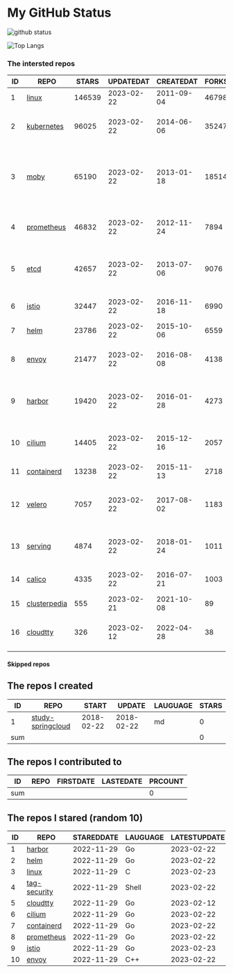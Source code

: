 # My GitHub Status

<img src="https://github-readme-stats-1.yihong0618.vercel.app/api?username=daoqingniu&show_icons=true&&&hide_title=true&count_private=true" alt="github status" />

![Top Langs](https://github-readme-stats-1.yihong0618.vercel.app/api/top-langs/?username=daoqingniu&layout=compact)

<!--START_SECTION:github_repos-->
### The intersted repos
| ID |                              REPO                               | STARS  | UPDATEDAT  | CREATEDAT  | FORKSCOUNT |                                              DESCRIPTIONS                                              |
|----|-----------------------------------------------------------------|--------|------------|------------|------------|--------------------------------------------------------------------------------------------------------|
|  1 | [linux](https://github.com/torvalds/linux)                      | 146539 | 2023-02-22 | 2011-09-04 |      46798 | Linux kernel source tree                                                                               |
|  2 | [kubernetes](https://github.com/kubernetes/kubernetes)          |  96025 | 2023-02-22 | 2014-06-06 |      35247 | Production-Grade Container Scheduling and Management                                                   |
|  3 | [moby](https://github.com/moby/moby)                            |  65190 | 2023-02-22 | 2013-01-18 |      18514 | Moby Project - a collaborative project for the container ecosystem to assemble container-based systems |
|  4 | [prometheus](https://github.com/prometheus/prometheus)          |  46832 | 2023-02-22 | 2012-11-24 |       7894 | The Prometheus monitoring system and time series database.                                             |
|  5 | [etcd](https://github.com/etcd-io/etcd)                         |  42657 | 2023-02-22 | 2013-07-06 |       9076 | Distributed reliable key-value store for the most critical data of a distributed system                |
|  6 | [istio](https://github.com/istio/istio)                         |  32447 | 2023-02-22 | 2016-11-18 |       6990 | Connect, secure, control, and observe services.                                                        |
|  7 | [helm](https://github.com/helm/helm)                            |  23786 | 2023-02-22 | 2015-10-06 |       6559 | The Kubernetes Package Manager                                                                         |
|  8 | [envoy](https://github.com/envoyproxy/envoy)                    |  21477 | 2023-02-22 | 2016-08-08 |       4138 | Cloud-native high-performance edge/middle/service proxy                                                |
|  9 | [harbor](https://github.com/goharbor/harbor)                    |  19420 | 2023-02-22 | 2016-01-28 |       4273 | An open source trusted cloud native registry project that stores, signs, and scans content.            |
| 10 | [cilium](https://github.com/cilium/cilium)                      |  14405 | 2023-02-22 | 2015-12-16 |       2057 | eBPF-based Networking, Security, and Observability                                                     |
| 11 | [containerd](https://github.com/containerd/containerd)          |  13238 | 2023-02-22 | 2015-11-13 |       2718 | An open and reliable container runtime                                                                 |
| 12 | [velero](https://github.com/vmware-tanzu/velero)                |   7057 | 2023-02-22 | 2017-08-02 |       1183 | Backup and migrate Kubernetes applications and their persistent volumes                                |
| 13 | [serving](https://github.com/knative/serving)                   |   4874 | 2023-02-22 | 2018-01-24 |       1011 | Kubernetes-based, scale-to-zero, request-driven compute                                                |
| 14 | [calico](https://github.com/projectcalico/calico)               |   4335 | 2023-02-22 | 2016-07-21 |       1003 | Cloud native networking and network security                                                           |
| 15 | [clusterpedia](https://github.com/clusterpedia-io/clusterpedia) |    555 | 2023-02-21 | 2021-10-08 |         89 | The Encyclopedia of Kubernetes clusters                                                                |
| 16 | [cloudtty](https://github.com/cloudtty/cloudtty)                |    326 | 2023-02-12 | 2022-04-28 |         38 | A Friendly Kubernetes CloudShell (Web Terminal) !                                                      |



#### Skipped repos
<!--END_SECTION:github_repos-->

<!--START_SECTION:my_github-->
## The repos I created
| ID  |                                 REPO                                 |   START    |   UPDATE   | LAUGUAGE | STARS |
|-----|----------------------------------------------------------------------|------------|------------|----------|-------|
|   1 | [study-springcloud](https://github.com/daoqingniu/study-springcloud) | 2018-02-22 | 2018-02-22 | md       |     0 |
| sum |                                                                      |            |            |          |     0 |

## The repos I contributed to
| ID  | REPO | FIRSTDATE | LASTEDATE | PRCOUNT |
|-----|------|-----------|-----------|---------|
| sum |      |           |           |       0 |

## The repos I stared (random 10)
| ID |                          REPO                          | STAREDDATE | LAUGUAGE | LATESTUPDATE |
|----|--------------------------------------------------------|------------|----------|--------------|
|  1 | [harbor](https://github.com/goharbor/harbor)           | 2022-11-29 | Go       | 2023-02-22   |
|  2 | [helm](https://github.com/helm/helm)                   | 2022-11-29 | Go       | 2023-02-22   |
|  3 | [linux](https://github.com/torvalds/linux)             | 2022-11-29 | C        | 2023-02-23   |
|  4 | [tag-security](https://github.com/cncf/tag-security)   | 2022-11-29 | Shell    | 2023-02-22   |
|  5 | [cloudtty](https://github.com/cloudtty/cloudtty)       | 2022-11-29 | Go       | 2023-02-12   |
|  6 | [cilium](https://github.com/cilium/cilium)             | 2022-11-29 | Go       | 2023-02-22   |
|  7 | [containerd](https://github.com/containerd/containerd) | 2022-11-29 | Go       | 2023-02-22   |
|  8 | [prometheus](https://github.com/prometheus/prometheus) | 2022-11-29 | Go       | 2023-02-22   |
|  9 | [istio](https://github.com/istio/istio)                | 2022-11-29 | Go       | 2023-02-23   |
| 10 | [envoy](https://github.com/envoyproxy/envoy)           | 2022-11-29 | C++      | 2023-02-22   |

<!--END_SECTION:my_github-->
